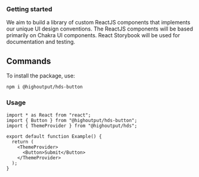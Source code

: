 ### Getting started

We aim to build a library of custom ReactJS components that implements our unique UI design conventions. The ReactJS components will be based primarily on Chakra UI components. React Storybook will be used for documentation and testing.

## Commands

To install the package, use:

```bash
npm i @highoutput/hds-button
```

### Usage

```tsx
import * as React from "react";
import { Button } from "@highoutput/hds-button";
import { ThemeProvider } from "@highoutput/hds";

export default function Example() {
  return (
    <ThemeProvider>
      <Button>Submit</Button>
    </ThemeProvider>
  );
}
```

